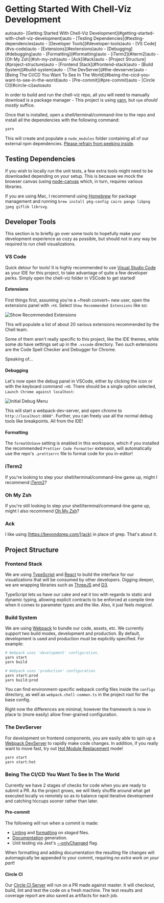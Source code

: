 # Getting Started With Chell-Viz Development

<!-- TOC -->autoauto- [Getting Started With Chell-Viz Development](#getting-started-with-chell-viz-development)auto  - [Testing Dependencies](#testing-dependencies)auto  - [Developer Tools](#developer-tools)auto    - [VS Code](#vs-code)auto      - [Extensions](#extensions)auto      - [Debugging](#debugging)auto      - [Formatting](#formatting)auto    - [iTerm2](#iterm2)auto    - [Oh My Zsh](#oh-my-zsh)auto    - [Ack](#ack)auto  - [Project Structure](#project-structure)auto    - [Frontend Stack](#frontend-stack)auto    - [Build System](#build-system)auto    - [The DevServer](#the-devserver)auto    - [Being The CI/CD You Want To See In The World](#being-the-cicd-you-want-to-see-in-the-world)auto      - [Pre-commit](#pre-commit)auto      - [Circle CI](#circle-ci)autoauto<!-- /TOC -->

In order to build and run the chell-viz repo, all you will need to manually download is a package manager - This project is using [yarn](https://yarnpkg.com/), but `npm` _should_ _mostly_ suffice.

Once that is installed, open a shell/terminal/command-line to the repo and install all the dependencies with the following command:

```sh
yarn
```

This will create and populate a `node_modules` folder containing all of our external npm dependencies. [Please refrain from peeking inside](https://medium.com/@jdan/i-peeked-into-my-node-modules-directory-and-you-wont-believe-what-happened-next-b89f63d21558).

## Testing Dependencies

If you wish to locally run the unit tests, a few extra tools might need to be downloaded depending on your setup. This is because we mock the browser canvas (using [node-canvas](https://github.com/Automattic/node-canvas) which, in turn, requires various libraries.

If you are using Mac, I recommend using [Homebrew](https://brew.sh/) for package management and running `brew install pkg-config cairo pango libpng jpeg giflib librsvg`.

## Developer Tools

This section is to briefly go over some tools to hopefully make your development experience as cozy as possible, but should not in any way be required to run chell visualizations.

### VS Code

Quick detour for tools! It is highly recommended to use [Visual Studio Code](https://code.visualstudio.com/) as your IDE for this project, to take advantage of quite a few developer perks. Simply open the chell-viz folder in VSCode to get started!

#### Extensions

First things first, assuming you're a ~fresh convert~ new user, open the extensions panel with `⇧⌘X`. Select `Show Recommended Extensions` like so:

![Show Recommended Extensions](./assets/recommended_extensions.png)

This will populate a list of about 20 various extensions recommended by the Chell team.

Some of them aren't really specific to this project, like the IDE themes, while some _do_ have settings set up in the `.vscode` directory. Two such extensions are the Code Spell Checker and Debugger for Chrome.

Speaking of...

#### Debugging

Let's now open the debug panel in VSCode, either by clicking the icon or with the keyboard command `⇧⌘D`. There should be a single option selected, `Launch Chrome against localhost`:

![Initial Debug Menu](./assets/vscode_debug.png)

This will start a webpack-dev-server, and open chrome to `http://localhost:8080"`. Further, you can freely use all the normal debug tools like breakpoints. All from the IDE!

#### Formatting

The `formatOnSave` setting is enabled in this workspace, which if you installed the recommended `Prettier Code Formatter` extension, will automatically use the repo's `.prettierrc` file to format code for you in-editor!

### iTerm2

If you're looking to step your shell/terminal/command-line game up, might I recommend [iTerm2](https://www.iterm2.com/)?

### Oh My Zsh

If you're still looking to step your shell/terminal/command-line game up, might I also recommend [Oh My Zsh](https://github.com/robbyrussell/oh-my-zsh)?

### Ack

I like using [https://beyondgrep.com/](ack) in place of grep. That's about it.

## Project Structure

### Frontend Stack

We are using [TypeScript](https://www.typescriptlang.org/) and [React](https://reactjs.org/) to build the interface for our visualizations that will be consumed by other developers. Digging deeper, we are wrapping libraries such as [ThreeJS](https://threejs.org/) and [D3](https://d3js.org/).

TypeScript lets us have our cake and eat it too with regards to static and dynamic typing, allowing explicit contracts to be enforced at compile time when it comes to parameter types and the like. Also, it just feels _magical_.

### Build System

We are using [Webpack](webpack.js.org) to bundle our code, assets, etc. We currently support two build modes, development and production. By default, development is used and production must be explicitly specified. For example:

```sh
# Webpack uses 'development' configuration.
yarn start
yarn build

# Webpack uses 'production' configuration.
yarn start:prod
yarn build:prod
```

You can find environment-specific webpack config files inside the `configs` directory, as well as `webpack.chell-common.ts` in the project root for the base config.

Right now the differences are minimal, however the framework is now in place to (more easily) allow finer-grained configuration.

### The DevServer

For development on frontend components, you are easily able to spin up a [Webpack DevServer](https://webpack.js.org/configuration/dev-server/) to rapidly make code changes. In addition, if you really want to move fast, try out [Hot Module Replacement](https://webpack.js.org/concepts/hot-module-replacement/) mode!

```sh
yarn start
yarn start:hot
```

### Being The CI/CD You Want To See In The World

Currently we have 2 stages of checks for code when you are ready to submit a PR. As the project grows, we will likely shuffle around what get executed locally vs remotely so as to balance rapid iterative development and catching hiccups sooner rather than later.

#### Pre-commit

The following will run when a commit is made:

- [Linting](https://palantir.github.io/tslint/) and [formatting](https://prettier.io/) on _staged_ files.
- [Documentation](http://typedoc.org/) generation.
- Unit testing via Jest's [--onlyChanged](https://facebook.github.io/jest/docs/en/cli.html#onlychanged) flag.

When formatting and adding documentation the resulting file changes will automagically be appended to your commit, requiring _no extra work on your part_!

#### Circle CI

Our [Circle CI Server](circleci.com/gh/cBioCenter/chell-viz) will run on a PR made against master. It will checkout, build, lint and test the code on a fresh machine. The test results and coverage report are also saved as artifacts for each job.
